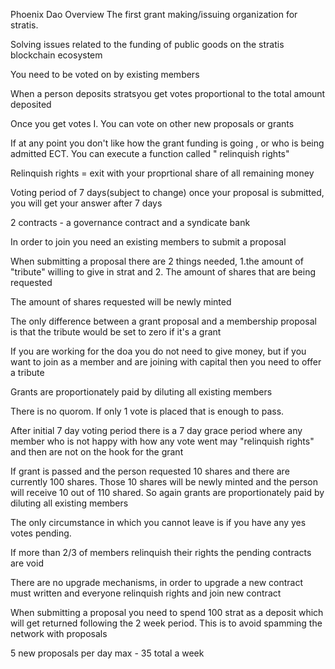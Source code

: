 
Phoenix Dao
Overview
The first grant making/issuing organization for stratis.

Solving issues related to the funding of public goods on the stratis blockchain ecosystem

You need to be voted on by existing members

When a person deposits stratsyou get votes proportional to the total amount deposited

 Once you get votes I. You can vote on other new proposals or grants

If at any point you don't like how the grant funding is going , or who is being admitted ECT. You can execute a function called " relinquish rights"

Relinquish rights = exit with your proprtional share of all remaining money

Voting period of 7 days(subject to change) once your proposal is submitted, you will get your answer after 7 days

2 contracts - a governance contract and a syndicate bank

In order to join you need an existing members to submit a proposal

When submitting a proposal there are 2 things needed, 1.the amount of "tribute" willing to give in strat and 2. The amount of shares that are being requested

The amount of shares requested will be newly minted

The only difference between a grant proposal and a membership proposal is that the tribute would be set to zero if it's a grant

If you are working for the doa you do not need to give money, but if you want to join as a member and are joining with capital then you need to offer a tribute

Grants are proportionately paid by diluting all existing members

There is no quorom. If only 1 vote is placed that is enough to pass. 

After initial 7 day voting period there is a 7 day grace period where any member who is not happy with how any vote went may "relinquish rights"  and then are not on the hook for the grant

If grant is passed and the person requested 10 shares and there are currently 100 shares.  Those 10 shares will be newly minted and the person will receive 10 out of 110 shared. So again grants are proportionately paid by diluting all existing members

The only circumstance in which you cannot leave is if you have any yes votes pending.

If more than 2/3 of members relinquish their rights the pending contracts are void

There are no upgrade mechanisms, in order to upgrade a new contract must written and everyone relinquish rights and join new contract

When submitting a proposal you need to spend 100 strat as a deposit which will get returned following the 2 week period. This is to avoid spamming the network with proposals

5 new proposals per day max - 35 total a week

